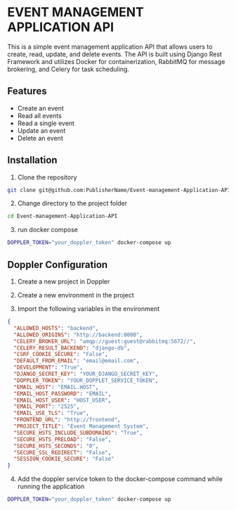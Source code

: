 # EVENT MANAGEMENT APPLICATION API
This is a simple event management application API that allows users to create, read, update, and delete events. The API is built using Django Rest Framework and utilizes Docker for containerization, RabbitMQ for message brokering, and Celery for task scheduling.

## Features
- Create an event
- Read all events
- Read a single event
- Update an event
- Delete an event

## Installation
1. Clone the repository
```bash
git clone git@github.com:PublisherName/Event-management-Application-API.git
```
2. Change directory to the project folder
```bash
cd Event-management-Application-API
```
3. run docker compose
```bash
DOPPLER_TOKEN="your_doppler_token" docker-compose up
```

## Doppler Configuration

1. Create a new project in Doppler

2. Create a new environment in the project

3. Import the following variables in the environment

```json
{
  "ALLOWED_HOSTS": "backend",
  "ALLOWED_ORIGINS": "http://backend:8000",
  "CELERY_BROKER_URL": "amqp://guest:guest@rabbitmq:5672//",
  "CELERY_RESULT_BACKEND": "django-db",
  "CSRF_COOKIE_SECURE": "False",
  "DEFAULT_FROM_EMAIL": "email@email.com",
  "DEVELOPMENT": "True",
  "DJANGO_SECRET_KEY": "YOUR_DJANGO_SECRET_KEY",
  "DOPPLER_TOKEN": "YOUR_DOPPLET_SERVICE_TOKEN",
  "EMAIL_HOST": "EMAIL.HOST",
  "EMAIL_HOST_PASSWORD": "EMAIL",
  "EMAIL_HOST_USER": "HOST_USER",
  "EMAIL_PORT": "2525",
  "EMAIL_USE_TLS": "True",
  "FRONTEND_URL": "http://frontend",
  "PROJECT_TITLE": "Event Management System",
  "SECURE_HSTS_INCLUDE_SUBDOMAINS": "True",
  "SECURE_HSTS_PRELOAD": "False",
  "SECURE_HSTS_SECONDS": "0",
  "SECURE_SSL_REDIRECT": "False",
  "SESSION_COOKIE_SECURE": "False"
}
```

4. Add the doppler service token to the docker-compose command while running the application

```bash
DOPPLER_TOKEN="your_doppler_token" docker-compose up
```
